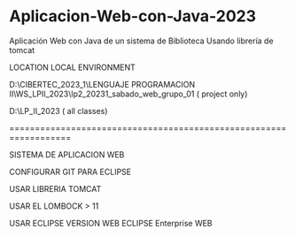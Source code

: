 # Aplicacion-Web-con-Java-2023


Aplicación Web con Java de un sistema de Biblioteca Usando librería de tomcat


LOCATION LOCAL ENVIRONMENT 

D:\CIBERTEC_2023_1\LENGUAJE PROGRAMACION II\WS_LPII_2023\lp2_20231_sabado_web_grupo_01 ( project only)

D:\LP_II_2023  ( all classes)

==================================================================

SISTEMA DE APLICACION WEB 

CONFIGURAR GIT PARA ECLIPSE

USAR LIBRERIA TOMCAT 

USAR EL LOMBOCK > 11

USAR ECLIPSE VERSION WEB ECLIPSE Enterprise WEB  
